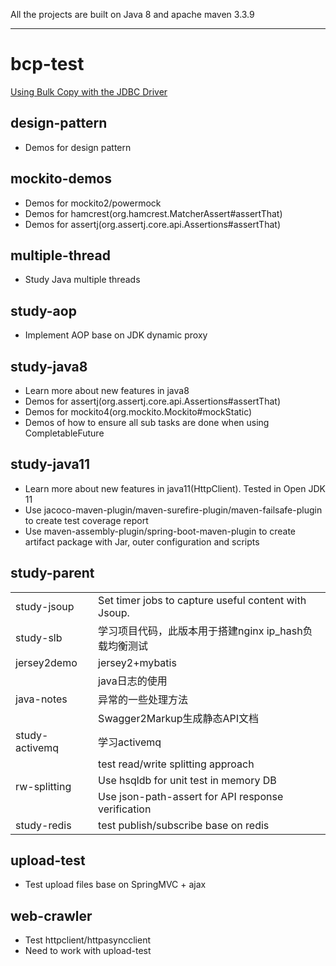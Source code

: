 All the projects are built on Java 8 and apache maven 3.3.9

----------------------------------------------------
# bcp-test
[Using Bulk Copy with the JDBC Driver](https://docs.microsoft.com/en-us/sql/connect/jdbc/using-bulk-copy-with-the-jdbc-driver?view=sql-server-2017)

## design-pattern
+	Demos for design pattern  

## mockito-demos
+	Demos for mockito2/powermock  
+	Demos for hamcrest(org.hamcrest.MatcherAssert#assertThat)
+	Demos for assertj(org.assertj.core.api.Assertions#assertThat)

## multiple-thread
+	Study Java multiple threads  

## study-aop
+	Implement AOP base on JDK dynamic proxy  

## study-java8
+	Learn more about new features in java8  
+	Demos for assertj(org.assertj.core.api.Assertions#assertThat)
+	Demos for mockito4(org.mockito.Mockito#mockStatic)
+	Demos of how to ensure all sub tasks are done when using CompletableFuture

## study-java11
+	Learn more about new features in java11(HttpClient). Tested in Open JDK 11
+	Use jacoco-maven-plugin/maven-surefire-plugin/maven-failsafe-plugin to create test coverage report
+	Use maven-assembly-plugin/spring-boot-maven-plugin to create artifact package with Jar, outer configuration and scripts

## study-parent
<table>
	<tr><td>study-jsoup</td><td>Set timer jobs to capture useful content with Jsoup.</td></tr>
	<tr><td>study-slb</td><td>学习项目代码，此版本用于搭建nginx ip_hash负载均衡测试</td></tr>
	<tr><td>jersey2demo</td><td>jersey2+mybatis</td></tr>
	<tr>
		<td rowspan="3">java-notes</td>
		<td>
			java日志的使用
		</td>
	</tr>
	<tr>
		<td>
			异常的一些处理方法
		</td>
	</tr>
	<tr>
		<td>
			Swagger2Markup生成静态API文档
		</td>
	</tr>
	<tr><td>study-activemq</td><td>学习activemq</td></tr>
	<tr>
		<td rowspan="3">rw-splitting</td>
		<td>test read/write splitting approach</td>
	</tr>
	<tr>
		<td>Use hsqldb for unit test in memory DB</td>
	</tr>
	<tr>
		<td>Use json-path-assert for API response verification</td>
	</tr>
	<tr><td>study-redis</td><td>test publish/subscribe base on redis</td></tr>
</table>

## upload-test
+	Test upload files base on SpringMVC + ajax

## web-crawler
+	Test httpclient/httpasyncclient
+	Need to work with upload-test